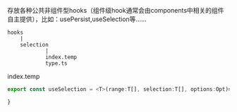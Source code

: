 存放各种公共非组件型hooks（组件级hook通常会由components中相关的组件自主提供），比如：usePersist,useSelection等......

```
hooks
    |
    selection
            |
            index.temp
            type.ts
```
index.temp
```ts
export const useSelection = <T>(range:T[], selection:T[], options:Opt)=> {

}
```